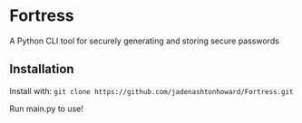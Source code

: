 # Fortress

A Python CLI tool for securely generating and storing secure passwords

## Installation

Install with:
`git clone https://github.com/jadenashtonhoward/Fortress.git`

Run main.py to use!
